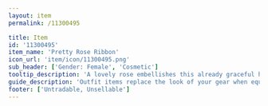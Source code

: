 ```yaml
---
layout: item
permalink: /11300495

title: Item
id: '11300495'
item_name: 'Pretty Rose Ribbon'
icon_url: 'item/icon/11300495.png'
sub_header: ['Gender: Female', 'Cosmetic']
tooltip_description: 'A lovely rose embellishes this already graceful headpiece.'
guide_description: 'Outfit items replace the look of your gear when equipped.'
footer: ['Untradable, Unsellable']
---
```

